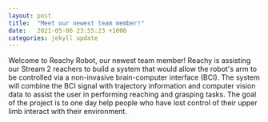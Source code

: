 ```yaml
---
layout: post
title:  "Meet our newest team member!"
date:   2021-05-06 23:55:23 +1000
categories: jekyll update
---
```

Welcome to Reachy Robot, our newest team member! Reachy is assisting our Stream 2 reachers to build a system that would allow the robot's arm to be controlled via a non-invasive brain-computer interface (BCI). The system will combine the BCI signal with trajectory information and computer vision data to assist the user in performing reaching and grasping tasks. The goal of the project is to one day help people who have lost control of their upper limb interact with their environment.

